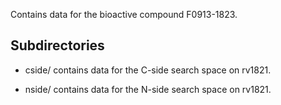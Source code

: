 Contains data for the bioactive compound F0913-1823.

## Subdirectories

- cside/ contains data for the C-side search space on rv1821.

- nside/ contains data for the N-side search space on rv1821.

